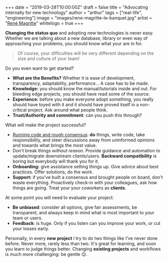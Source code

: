 +++
date = "2019-03-28T10:00:00Z"
draft = false
title = "Advocating internally for new technology"
author = "arthur"
tags = ["real-life", "engineering"]
image = "images/rene-magritte-le-banquet.jpg"
artist = "[René Magritte](https://www.artic.edu/artworks/118718/the-banquet)"
whitelogo = true
+++

**Changing the status quo** and adopting new technologies is never easy. Whether we are talking about a new database, library or even way of approaching your problems, you should know what your are in for.

<!--more-->

> Of course, your difficulties will be very different depending on the size and culture of your team! 

Do you even want to get started?

- **What are the Benefits?** Whether it is ease of development, transparency, adaptability, performance... A case has to be made.
- **Knowledge:** you should know the manual/tutorials inside and out. For bleeding edge projects, you should have read some of the source.
- **Experience:** before you make everyone adopt something, you really should have toyed with it and it should have proved itself in a non-critical project. Ask around what people think.
- **Trust/Authority and commitment**: can you push this through? 

What will make the project successful?

- [Running code and rough consensus](https://en.wikipedia.org/wiki/Rough_consensus): **do** things, write code, take responsibility, and steer discussions away from uninformed opinions and towards what brings the most value.
- Don't break things *without reason*. Provide guidance and automation to update/migrate downstream clients/users. **Backward compatibility** is boring but everybody will thank you for it. 
- **Onboarding:** give assistance setting things up. Give advice about best practices. Offer solutions, do the work.
- **Support:** if you've built a consensus and brought people on board, don't waste everything. Proactively check-in with your colleagues, ask how things are going. Treat your your coworkers as **clients**.

At some point you will need to evaluate your project:

- **Be unbiased**: consider all options, give fair assessments, be transparent, and always keep in mind what is most important to your team or users.
- **Feedback**: is huge. Only if you listen can you improve your work, or cut your losses early.


Personally, in every **new project** I try to do two things like I've never done before. Never more, rarely less than two. It's great for learning, and soon you learn to judge things better. Changing **existing projects** and workflows is much more challenging: be gentle 😌.
